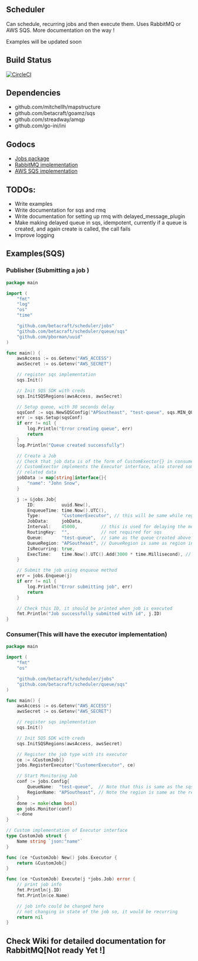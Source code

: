 ## Scheduler

Can schedule, recurring jobs and then execute them. Uses RabbitMQ or AWS SQS. More documentation on the way !

Examples will be updated soon

## Build Status
[![CircleCI](https://circleci.com/gh/betacraft/scheduler.svg?style=svg)](https://circleci.com/gh/betacraft/scheduler)


## Dependencies
* github.com/mitchellh/mapstructure
* github.com/betacraft/goamz/sqs
* github.com/streadway/amqp
* github.com/go-ini/ini

## Godocs
* [Jobs package](https://godoc.org/github.com/betacraft/scheduler/jobs)
* [RabbitMQ implementation](https://godoc.org/github.com/betacraft/scheduler/queue/rmq)
* [AWS SQS implementation](https://godoc.org/github.com/betacraft/scheduler/queue/sqs)

## TODOs:
* Write examples
* Write documentation for sqs and rmq
* Write documentation for setting up rmq with delayed_message_plugin
* Make making delayed queue in sqs, idempotent, currently if a queue is created, and again create is called, the call fails
* Improve logging

## Examples(SQS)

### Publisher (Submitting a job )
```Go
package main

import (
	"fmt"
	"log"
	"os"
	"time"

	"github.com/betacraft/scheduler/jobs"
	"github.com/betacraft/scheduler/queue/sqs"
	"github.com/pborman/uuid"
)

func main() {
	awsAccess := os.Getenv("AWS_ACCESS")
	awsSecret := os.Getenv("AWS_SECRET")

	// register sqs implementation
	sqs.Init()

	// Init SQS SDK with creds
	sqs.InitSQSRegions(awsAccess, awsSecret)

	// Setup queue, with 30 seconds delay
	sqsConf := sqs.NewSQSConfig("APSoutheast", "test-queue", sqs.MIN_QUEUE_DELAY)
	err := sqs.Setup(sqsConf)
	if err != nil {
		log.Println("Error creating queue", err)
		return
	}
	log.Println("Queue created successfully")

	// Create a Job
	// Check that job data is of the form of CustomExector{} in consumer
	// CustomExector implements the Executor interface, also stored some job
	// related data
	jobData := map[string]interface{}{
		"name": "John Snow",
	}

	j := &jobs.Job{
		ID:          uuid.New(),
		EnqueueTime: time.Now().UTC(),
		Type:        "CustomerExecutor", // this will be same while registering
		JobData:     jobData,
		Interval:    45000,         // this is used for delaying the message in queue as well as the execution time is set in accordance
		RoutingKey:  "",            // not required for sqs
		Queue:       "test-queue",  // same as the queue created above
		QueueRegion: "APSoutheast", // QueueRegion is same as region in Setup(), not required if rmq
		IsRecurring: true,
		ExecTime:    time.Now().UTC().Add(3000 * time.Millisecond), // Setting the exectution time for forst submission, will be set by interval from next time onwards
	}

	// Submit the job using enqueue method
	err = jobs.Enqueue(j)
	if err != nil {
		log.Println("Error submitting job", err)
		return
	}

	// Check this ID, it should be printed when job is executed
	fmt.Println("Job successfully submitted with id", j.ID)
}
```

### Consumer(This will have the executor implementation)
```Go
package main

import (
	"fmt"
	"os"

	"github.com/betacraft/scheduler/jobs"
	"github.com/betacraft/scheduler/queue/sqs"
)

func main() {
	awsAccess := os.Getenv("AWS_ACCESS")
	awsSecret := os.Getenv("AWS_SECRET")

	// register sqs implementation
	sqs.Init()

	// Init SQS SDK with creds
	sqs.InitSQSRegions(awsAccess, awsSecret)

	// Register the job type with its executor
	ce := &CustomJob{}
	jobs.RegisterExecutor("CustomerExecutor", ce)

	// Start Monitoring Job
	conf := jobs.Config{
		QueueName:  "test-queue",  // Note that this is same as the sqs_publisher example
		RegionName: "APSoutheast", // Note the region is same as the region in the Setup() call in sqs_publisher example
	}
	done := make(chan bool)
	go jobs.Monitor(conf)
	<-done
}

// Custom implementation of Executor interface
type CustomJob struct {
	Name string `json:"name"`
}

func (ce *CustomJob) New() jobs.Executor {
	return &CustomJob{}
}

func (ce *CustomJob) Execute(j *jobs.Job) error {
	// print job info
	fmt.Println(j.ID)
	fmt.Println(ce.Name)

	// job info could be changed here
	// not changing in state of the job so, it would be recurring
	return nil
}
```

## Check Wiki for detailed documentation for RabbitMQ[Not ready Yet !]
